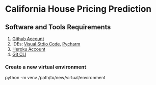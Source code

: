 # California House Pricing Prediction

## Software and Tools Requirements

1. [Github Account](https://github.com)
2. IDEs: [Visual Stdio Code](https://code.visualstudio.com/), [Pycharm](https://www.jetbrains.com/pycharm/download/?section=windows)
3. [Heroku Account](https://www.heroku.com/)
4. [Git CLI](https://git-scm.com/downloads)

### Create a new virtual environment

python -m venv /path/to/new/virtual/environment
